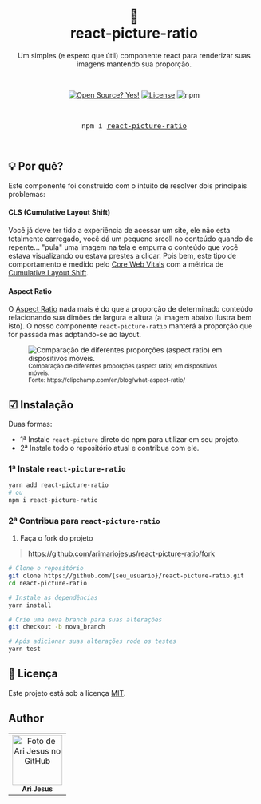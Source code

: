 <div align="center">
  <h1>
    📐
    <br />
    react-picture-ratio
  </h1>

  <p align="center">
    Um simples (e espero que útil) componente react para renderizar suas imagens mantendo sua proporção.
  </p>

  <br />

<!-- Badges -->

[![Open Source? Yes!](https://badgen.net/badge/Open%20Source%20%3F/Yes%21/blue?icon=github)](https://github.com/arimariojesus/react-picture-ratio)
[![License](https://badgen.net/badge/License/MIT/blue)](https://github.com/arimariojesus/react-picture-ratio/blob/master/LICENSE)
![npm](https://img.shields.io/npm/v/react-picture-ratio)

<br />
<pre>npm i <a href="https://www.npmjs.com/package/react-picture-ratio">react-picture-ratio</a></pre>
<br />

</div>

## 💡 Por quê?

Este componente foi construído com o intuito de resolver dois principais problemas:

#### CLS (Cumulative Layout Shift)

Você já deve ter tido a experiência de acessar um site, ele não esta totalmente carregado, você dá um pequeno srcoll no conteúdo quando de repente... "pula" uma imagem na tela e empurra o conteúdo que você estava visualizando ou estava prestes a clicar. Pois bem, este tipo de comportamento é medido pelo [Core Web Vitals](https://web.dev/vitals) com a métrica de [Cumulative Layout Shift](https://web.dev/i18n/pt/cls/).

#### Aspect Ratio

O [Aspect Ratio](https://css-tricks.com/aspect-ratio-boxes/) nada mais é do que a proporção de determinado conteúdo relacionando sua dimões de largura e altura (a imagem abaixo ilustra bem isto). O nosso componente `react-picture-ratio` manterá a proporção que for passada mas adptando-se ao layout.

<figure>
  <img src="https://clipchamp.com/static/d7fbfcc0e5bccea2e2bb4e124d59647d/84aa4/image7.webp" alt="Comparação de diferentes proporções (aspect ratio) em dispositivos móveis." />
  <figcaption>
    <small>Comparação de diferentes proporções (aspect ratio) em dispositivos móveis.<br />Fonte: https://clipchamp.com/en/blog/what-aspect-ratio/</small>
  </figcaption>
</figure>

## ☑ Instalação

Duas formas:

- 1ª Instale `react-picture` direto do npm para utilizar em seu projeto.
- 2ª Instale todo o repositório atual e contribua com ele.

### 1ª Instale `react-picture-ratio`

```bash
yarn add react-picture-ratio
# ou
npm i react-picture-ratio
```

### 2ª Contribua para `react-picture-ratio`

1. Faça o fork do projeto
> https://github.com/arimariojesus/react-picture-ratio/fork

```bash
# Clone o repositório
git clone https://github.com/{seu_usuario}/react-picture-ratio.git
cd react-picture-ratio

# Instale as dependências
yarn install

# Crie uma nova branch para suas alterações
git checkout -b nova_branch

# Após adicionar suas alterações rode os testes
yarn test
```
## 📝 Licença

Este projeto está sob a licença [MIT](https://github.com/arimariojesus/react-picture-ratio/blob/master/LICENSE).

## Author

<table>
  <tr>
    <td align="center">
      <a href="https://github.com/arimariojesus" target="_blank">
        <img src="https://avatars3.githubusercontent.com/u/64603070" width="100px;" alt="Foto de Ari Jesus no GitHub"/><br>
        <sub>
          <b>Ari Jesus</b>
        </sub>
      </a>
    </td>
  </tr>
</table>

